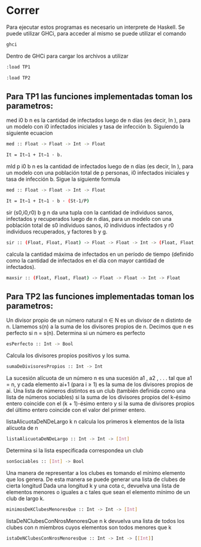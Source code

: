 # Correr

Para ejecutar estos programas es necesario un interprete de Haskell. Se puede utilizar GHCi, para acceder al mismo se puede utilizar el comando 
```bash
ghci
```
Dentro de GHCi para cargar los archivos a utilizar
```bash
:load TP1
```
```bash 
:load TP2
```

## Para TP1 las funciones implementadas toman los parametros:

med i0 b n es la cantidad de infectados luego de n dı́as (es decir, In ), para un modelo con i0 infectados iniciales y tasa de infección b. Siguiendo la siguiente ecuacion 
```bash
med :: Float -> Float -> Int -> Float
```
```bash
It = It−1 + It−1 · b.
```
mld p i0 b n es la cantidad de infectados luego de n dı́as (es decir, In ), para un modelo con una población total de p personas, i0 infectados iniciales y tasa de infección b. Sigue la siguiente formula 
```bash
med :: Float -> Float -> Int -> Float
```
```bash
It = It−1 + It−1 · b · (St-1/P)
```
sir (s0,i0,r0) b g n da una tupla con la cantidad de individuos sanos, infectados y recuperados luego de n dı́as, para un modelo con una población total de s0 individuos sanos, i0 individuos infectados y r0 individuos recuperados, y factores b y g.

```bash
sir :: (Float, Float, Float) -> Float -> Float -> Int -> (Float, Float, Float)
```

calcula la cantidad máxima de infectados en un perı́odo de tiempo (definido como la cantidad de infectados en el dı́a con mayor cantidad de infectados).

```bash
maxsir :: (Float, Float, Float) -> Float -> Float -> Int -> Float
```


## Para TP2 las funciones implementadas toman los parametros:

Un divisor propio de un número natural n ∈ N es un divisor de n distinto de n. Llamemos s(n) a la suma de los divisores propios de n. Decimos que n es perfecto si n = s(n).
Determina si un número es perfecto
```bash
esPerfecto :: Int -> Bool 
```
Calcula los divisores propios positivos y los suma.
```bash
sumaDeDivisoresPropios :: Int -> Int  
```


La sucesión alı́cuota de un número n es una sucesión a1 , a2 , . . . tal que a1 = n, y cada elemento ai+1 (para i ≥ 1) es la suma de los divisores propios de ai.
Una lista de números distintos es un club (también definida como una lista de números sociables) si la suma de los divisores propios del k-ésimo entero coincide con el (k + 1)-ésimo entero y si la suma de divisores propios del último entero coincide con el valor del primer entero.

listaAlicuotaDeNDeLargo k n calcula los primeros k elementos de la lista alı́cuota de n 
```bash
listaAlicuotaDeNDeLargo :: Int -> Int -> [Int] 
```
Determina si la lista especificada correspondea un club
```bash
sonSociables :: [Int] -> Bool
```


Una manera de representar a los clubes es tomando el mı́nimo elemento que los genera. De esta manera se puede generar una lista de clubes de cierta longitud
Dada una longitud k y una cota c, devuelva una lista de elementos menores o iguales a c tales que sean el elemento mı́nimo de un club de largo k.

```bash
minimosDeKClubesMenoresQue :: Int -> Int -> [Int]
```
listaDeNClubesConNrosMenoresQue n k devuelva una lista de todos los clubes con n miembros cuyos elementos son todos menores que k
```bash
istaDeNClubesConNrosMenoresQue :: Int -> Int -> [[Int]]


